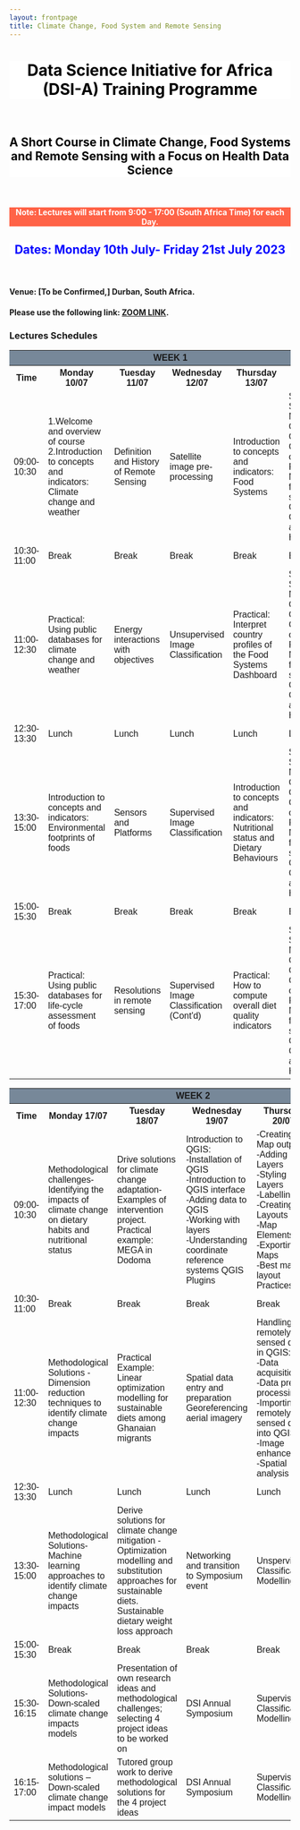 ```yaml
---
layout: frontpage
title: Climate Change, Food System and Remote Sensing
---
```


<h1 style="background-color:white; color:black; text-align: center;">  Data Science Initiative for Africa (DSI-A) Training Programme </h1><br>


<h2 style="background-color:white; color:black; text-align: center;">  A Short Course in Climate Change, Food Systems and Remote Sensing with a Focus on Health Data Science </h2> <br>

<h4 style="background-color:Tomato; color:white; text-align: center;"> Note: Lectures will start from 9:00 - 17:00 (South Africa Time) for  each Day. </h4> 

<h2 style="background-color:white; color:blue; text-align: center;"> Dates: Monday 10th July- Friday 21st July 2023</h2> <br>

#### Venue: [To be Confirmed,] Durban, South Africa.

#### Please use the following link: [ZOOM LINK](https://harvard.zoom.us/meeting/register/tJUkce6tqjsvHNydfIXyERdbS2CJvk5ppazy).

<html>
<head>
<style>
#inpersonw1 {
  font-family: Arial, Helvetica, sans-serif;
  border-collapse: collapse;
  width: 100%;
}

#inpersonw1 td, #inpersonw1 th {
  border: 1px solid #ddd;
  padding: 8px;
}

#inpersonw1 tr:nth-child(even){background-color: #f2f2f2;}

#inpersonw1 tr:hover {background-color: #ddd;}

#inpersonw1 th {
  padding-top: 12px;
  padding-bottom: 12px;
  text-align: center;
  background-color: #04AA6D;
  color: white;
}
</style>
</head>
<body>


<h3>Lectures Schedules </h3>

<table id="inpersonw1">
  <tr>
    <th colspan="7" style="background-color: LightSlateGrey;"><b><b><b><b>WEEK 1</b></b></b></b></th>
  </tr>
  <tr>
    <th class="tg-amwm">Time</th>
    <th class="tg-amwm">Monday 10/07</th>
    <th class="tg-amwm">Tuesday 11/07</th>
    <th class="tg-amwm">Wednesday 12/07</th>
    <th class="tg-amwm">Thursday 13/07</th>
    <th class="tg-amwm">Friday 14/07</th>
   
  </tr>

  <tr>
    <td class="tg-amwm">09:00-10:30</td>
    <td class="tg-0lax"> 1.Welcome and overview of course <br> 
       2.Introduction to concepts and indicators: Climate change and weather </td>
    <td class="tg-0lax"> Definition  and History of Remote Sensing </td>
    <td class="tg-0lax"> Satellite image pre-processing </td>
    <td class="tg-0lax">Introduction to concepts and indicators: Food Systems </td>
    <td class="tg-0lax"> Self-Study: Massive Open Online Course on Research Methods for the study of Climate Change and Health </td>
    
  </tr>
  <tr>
    <td class="tg-amwm">10:30-11:00</td>
    <td class="tg-0lax">Break</td>
    <td class="tg-0lax">Break</td>
    <td class="tg-0lax">Break</td>
    <td class="tg-0lax">Break</td>
    <td class="tg-0lax">Break</td>
    
  </tr>
  <tr>
    <td class="tg-amwm">11:00-12:30</td>
    <td class="tg-0lax"> Practical: Using public databases for climate change and weather </td>
    <td class="tg-0lax"> Energy interactions with  objectives</td>
    <td class="tg-0lax"> Unsupervised Image Classification </td>
    <td class="tg-0lax"> Practical: Interpret country profiles of the Food Systems Dashboard </td>
    <td class="tg-0lax">Self-Study: Massive Open Online Course on Research Methods for the study of Climate Change and Health</td>
    
  </tr>
  <tr>
    <td class="tg-amwm">12:30-13:30</td>
    <td class="tg-0lax">Lunch</td>
    <td class="tg-0lax">Lunch</td>
    <td class="tg-0lax">Lunch</td>
    <td class="tg-0lax">Lunch</td>
    <td class="tg-0lax">Lunch</td>
    
  </tr>
  
  <tr>
    <td class="tg-amwm">13:30-15:00</td>
    <td class="tg-0lax">Introduction to concepts and indicators: Environmental footprints of foods </td>
    <td class="tg-0lax"> Sensors and Platforms </td>
    <td class="tg-0lax"> Supervised Image Classification </td>
    <td class="tg-0lax"> Introduction to concepts and indicators: Nutritional status and Dietary Behaviours </td>
    <td class="tg-0lax">Self-Study: Massive Open Online Course on Research Methods for the study of Climate Change and Health</td>
    
  </tr>
  <tr>
    <td class="tg-amwm">15:00-15:30</td>
    <td class="tg-0lax">Break</td>
    <td class="tg-0lax">Break</td>
    <td class="tg-0lax">Break</td>
    <td class="tg-0lax">Break</td>
    <td class="tg-0lax">Break</td>
    
  </tr>
  <tr>
    <td class="tg-amwm">15:30-17:00</td>
    <td class="tg-0lax">Practical: Using public databases for life-cycle assessment of foods </td>
    <td class="tg-0lax"> Resolutions in remote sensing </td>
    <td class="tg-0lax">Supervised Image Classification (Cont'd)</td>
    <td class="tg-0lax"> Practical: How to compute overall diet quality indicators </td>
    <td class="tg-0lax"> Self-Study: Massive Open Online Course on Research Methods for the study of Climate Change and Health </td>
    
  </tr>
  </table>
 </body>
 </html>

<html>
<head>
<style>
#inpersonw2 {
  font-family: Arial, Helvetica, sans-serif;
  border-collapse: collapse;
  width: 100%;
}

#inpersonw2 td, #inpersonw2 th {
  border: 1px solid #ddd;
  padding: 8px;
}

#inpersonw2 tr:nth-child(even){background-color: #f2f2f2;}

#inpersonw2 tr:hover {background-color: #ddd;}

#inpersonw2 th {
  padding-top: 12px;
  padding-bottom: 12px;
  text-align: center;
  background-color: #04AA6D;
  color: white;
}
</style>
</head>
<body>

<html>
<head>
<style>
#inpersonw2 {
  font-family: Arial, Helvetica, sans-serif;
  border-collapse: collapse;
  width: 100%;
}

#inpersonw2 td, #inpersonw2 th {
  border: 1px solid #ddd;
  padding: 8px;
}

#inpersonw2 tr:nth-child(even){background-color: #f2f2f2;}

#inpersonw2 tr:hover {background-color: #ddd;}

#inpersonw2 th {
  padding-top: 12px;
  padding-bottom: 12px;
  text-align: center;
  background-color: #04AA6D;
  color: white;
}
</style>
</head>
<body>


<table id="inpersonw2">
  <tr>
    <th colspan="6" style="background-color: LightSlateGrey;"><b><b><b><b>WEEK 2</b></b></b></b></th>
  </tr>
  <tr>
    <th class="tg-amwm">Time</th>
    <th class="tg-amwm">Monday 17/07</th>
    <th class="tg-amwm">Tuesday 18/07</th>
    <th class="tg-amwm">Wednesday 19/07</th>
    <th class="tg-amwm">Thursday 20/07</th>
    <th class="tg-amwm">Friday 21/07</th>
  </tr>

  <tr>
    <td class="tg-amwm">09:00-10:30</td>
    <td class="tg-0lax"> Methodological challenges-Identifying the impacts of climate change on dietary habits and nutritional status </td>
    <td class="tg-0lax">Drive solutions for climate change adaptation-Examples of intervention project. <br> Practical example: MEGA in Dodoma </td>
    <td class="tg-0lax"> Introduction to QGIS: <br>
      -Installation of QGIS <br>
      -Introduction to QGIS interface <br>
      -Adding data to QGIS<br>
      -Working with layers <br>
      -Understanding coordinate reference systems QGIS Plugins
</td>
    <td class="tg-0lax"> -Creating Map outputs<br>
     -Adding Layers <br>
     -Styling Layers <br>
     -Labelling <br>
     -Creating Layouts <br>
     -Map Elements <br>
     -Exporting Maps <br>
     -Best map layout Practices </td>
    <td class="tg-0lax"> Supervised Classification Modelling Cont'd. </td>
  </tr>
  <tr>
    <td class="tg-amwm">10:30-11:00</td>
    <td class="tg-0lax">Break</td>
    <td class="tg-0lax">Break</td>
    <td class="tg-0lax">Break</td>
    <td class="tg-0lax">Break</td>
    <td class="tg-0lax">Break</td>
  </tr>
  <tr>
    <td class="tg-amwm">11:00-12:30</td>
    <td class="tg-0lax"> Methodological Solutions - Dimension reduction techniques to identify climate change impacts </td>
    <td class="tg-0lax"> Practical Example: Linear optimization modelling for sustainable diets among Ghanaian migrants</td>
    <td class="tg-0lax"> Spatial data entry and preparation <br> Georeferencing aerial imagery </td>
    <td class="tg-0lax"> Handling remotely sensed data in QGIS: <br>
    -Data acquisition <br>
    -Data pre-processing <br>
    -Importing remotely sensed data into QGIS <br>
    -Image enhancement <br>
    -Spatial analysis </td>
    <td class="tg-0lax"> Introduction and Calculation of Vegetation Indices </td>
  </tr>
  <tr>
    <td class="tg-amwm">12:30-13:30</td>
    <td class="tg-0lax">Lunch</td>
    <td class="tg-0lax">Lunch</td>
    <td class="tg-0lax">Lunch</td>
    <td class="tg-0lax">Lunch</td>
    <td class="tg-0lax">Lunch</td>
  </tr>
  <tr> 
    <td class="tg-amwm">13:30-15:00</td>
    <td class="tg-0lax"> Methodological Solutions- Machine learning approaches to identify climate change impacts </td>
    <td class="tg-0lax"> Derive solutions for climate change mitigation - Optimization modelling and substitution approaches for sustainable diets. <br> 
    Sustainable dietary weight loss approach </td>
    <td class="tg-0lax"> Networking and transition to Symposium event </td>
    <td class="tg-0lax">Unspervised Classification Modelling </td>
    <td class="tg-0lax">Synthesis (recap) and Course Evaluation</td>
  </tr>
  <tr>
    <td class="tg-amwm">15:00-15:30</td>
    <td class="tg-0lax">Break</td>
    <td class="tg-0lax">Break</td>
    <td class="tg-0lax">Break</td>
    <td class="tg-0lax">Break</td>
    <td class="tg-0lax">Break</td>
  </tr>
  <tr> 
    <td class="tg-amwm">15:30-16:15</td>
    <td class="tg-0lax">Methodological Solutions- Down-scaled climate change impacts models</td>
    <td class="tg-0lax"> Presentation of own research ideas and methodological challenges; selecting 4 project ideas to be worked on </td>
    <td class="tg-0lax"> DSI Annual Symposium </td>
    <td class="tg-0lax"> Supervised Classification Modelling</td>
    <td class="tg-0lax">Closing Ceremony</td>
  </tr>
  
  <tr> 
    <td class="tg-amwm">16:15-17:00</td>
    <td class="tg-0lax"> Methodological solutions – Down-scaled climate change impact models </td>
    <td class="tg-0lax"> Tutored group work to derive methodological solutions for the 4 project ideas</td>
    <td class="tg-0lax"> DSI Annual Symposium </td>
    <td class="tg-0lax"> Supervised Classification Modelling </td>
    <td class="tg-0lax">Closing Ceremony</td>
  </tr>
</table>

</body>
</html>





